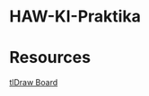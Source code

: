 # HAW-KI-Praktika

# Resources

[tlDraw Board](https://www.tldraw.com/r/H4JOM1qUFyh1qt2EImR-q?d=v0.-17.1490.1431.page)

